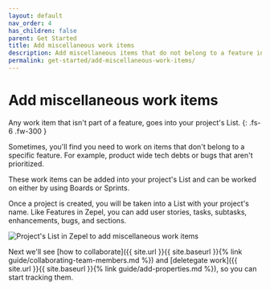 ```yaml
---
layout: default
nav_order: 4
has_children: false
parent: Get Started
title: Add miscellaneous work items
description: Add miscellaneous items that do not belong to a feature into your Project's List.
permalink: get-started/add-miscellaneous-work-items/
---
```

# Add miscellaneous work items

Any work item that isn't part of a feature, goes into your project's List.
{: .fs-6 .fw-300 }

Sometimes, you'll find you need to work on items that don't belong to a specific feature. For example, product wide tech debts or bugs that aren't prioritized. 

These work items can be added into your project's List and can be worked on either by using Boards or Sprints.

Once a project is created, you will be taken into a List with your project's name. Like Features in Zepel, you can add user stories, tasks, subtasks, enhancements, bugs, and sections.

![Project's List in Zepel to add miscellaneous work items](/guide/assets/uploads/zepel-list.png "Project's List in Zepel")

Next we'll see [how to collaborate]({{ site.url }}{{ site.baseurl }}{% link guide/collaborating-team-members.md %}) and [deletegate work]({{ site.url }}{{ site.baseurl }}{% link guide/add-properties.md %}), so you can start tracking them.